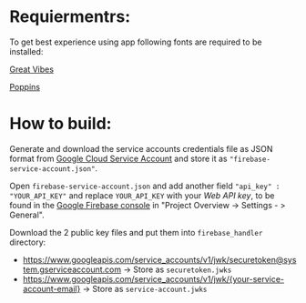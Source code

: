 # Requiermentrs: 
To get best experience using app following fonts are required to be installed:

[Great Vibes](https://fonts.google.com/specimen/Great+Vibes)

[Poppins](https://fonts.google.com/specimen/Poppins)

# How to build:
Generate and download the service accounts credentials file as JSON format from [Google Cloud Service Account](https://console.cloud.google.com/iam-admin/serviceaccounts) and store it as `"firebase-service-account.json"`.

Open `firebase-service-account.json` and add another field `"api_key" : "YOUR_API_KEY"` and replace `YOUR_API_KEY` with your *Web API key*, to be found in the [Google Firebase console](https://console.firebase.google.com) in "Project Overview -> Settings - > General".

Download the 2 public key files and put them into `firebase_handler` directory:

* https://www.googleapis.com/service_accounts/v1/jwk/securetoken@system.gserviceaccount.com -> Store as `securetoken.jwks`
* https://www.googleapis.com/service_accounts/v1/jwk/{your-service-account-email} -> Store as `service-account.jwks`

